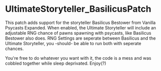 # UltimateStoryteller_BasilicusPatch
This patch adds support for the storyteller Basilicus Bestower from Vanilla Psycasts Expanded. When enabled, the Ultimate Storyteller will include an adjustable RNG chance of pawns spawning with psycasts, like Basilicus Bestower also does. RNG Settings are seperate between Basilicus and the Ultimate Storyteller, you -should- be able to run both with seperate chances.

You're free to do whatever you want with it, the code is a mess and was cobbled together while sleep deprivated. Enjoy(?)

